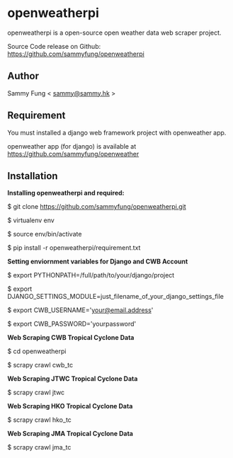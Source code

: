 openweatherpi
=============

openweatherpi is a open-source open weather data web scraper project.

Source Code release on Github: https://github.com/sammyfung/openweatherpi

Author
------

Sammy Fung < sammy@sammy.hk >


Requirement
-----------

You must installed a django web framework project with openweather app.

openweather app (for django) is available at https://github.com/sammyfung/openweather

Installation
------------

**Installing openweatherpi and required:**

$ git clone https://github.com/sammyfung/openweatherpi.git

$ virtualenv env

$ source env/bin/activate

$ pip install -r openweatherpi/requirement.txt

**Setting enviornment variables for Django and CWB Account**

$ export PYTHONPATH=/full/path/to/your/django/project   

$ export DJANGO_SETTINGS_MODULE=just_filename_of_your_django_settings_file    

$ export CWB_USERNAME='your@email.address'

$ export CWB_PASSWORD='yourpassword'

**Web Scraping CWB Tropical Cyclone Data**

$ cd openweatherpi

$ scrapy crawl cwb_tc

**Web Scraping JTWC Tropical Cyclone Data**

$ scrapy crawl jtwc

**Web Scraping HKO Tropical Cyclone Data**

$ scrapy crawl hko_tc

**Web Scraping JMA Tropical Cyclone Data**

$ scrapy crawl jma_tc
